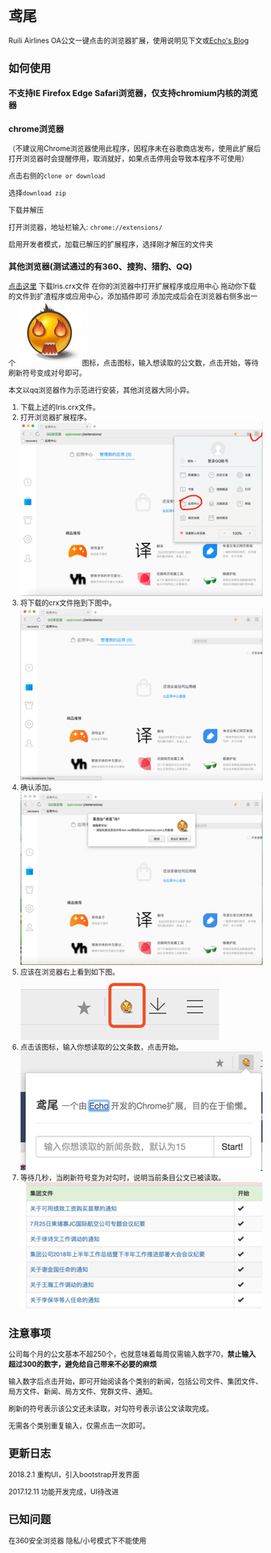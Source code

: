 # 鸢尾
Ruili Airlines OA公文一键点击的浏览器扩展，使用说明见下文或[Echo's Blog](https://www.flyce.cn/Iris.html)

## 如何使用
### 不支持IE Firefox Edge Safari浏览器，仅支持chromium内核的浏览器
### chrome浏览器 

（不建议用Chrome浏览器使用此程序，因程序未在谷歌商店发布，使用此扩展后打开浏览器时会提醒停用，取消就好，如果点击停用会导致本程序不可使用）

点击右侧的`clone or download`

选择`download zip`

下载并解压

打开浏览器，地址栏输入: `chrome://extensions/`

启用开发者模式，加载已解压的扩展程序，选择刚才解压的文件夹
### 其他浏览器(测试通过的有360、搜狗、猎豹、QQ)
[点击这里](https://github.com/flyce/Iris/raw/master/Iris.crx) 下载Iris.crx文件
在你的浏览器中打开扩展程序或应用中心
拖动你下载的文件到扩渣程序或应用中心，添加插件即可
添加完成后会在浏览器右侧多出一个
![Iris](https://github.com/flyce/Iris/blob/master/Iris.png)图标，点击图标，输入想读取的公文数，点击开始，等待刷新符号变成对号即可。

本文以qq浏览器作为示范进行安装，其他浏览器大同小异。

1. 下载上述的Iris.crx文件。
2. 打开浏览器扩展程序。
![Iris](https://github.com/flyce/Iris/blob/master/WechatIMG57.jpeg)
3. 将下载的crx文件拖到下图中。
![Iris](https://github.com/flyce/Iris/blob/master/2.png)
4. 确认添加。
![Iris](https://github.com/flyce/Iris/blob/master/3.png)
5. 应该在浏览器右上看到如下图。
![Iris](https://github.com/flyce/Iris/blob/master/4.png)
6. 点击该图标，输入你想读取的公文条数，点击开始。
![Iris](https://github.com/flyce/Iris/blob/master/5.png)
7. 等待几秒，当刷新符号变为对勾时，说明当前条目公文已被读取。
![Iris](https://github.com/flyce/Iris/blob/master/6.png)


## 注意事项
公司每个月的公文基本不超250个，也就意味着每周仅需输入数字70，**禁止输入超过300的数字，避免给自己带来不必要的麻烦**

输入数字后点击开始，即可开始阅读各个类别的新闻，包括公司文件、集团文件、局方文件、新闻、局方文件、党群文件、通知。

刷新的符号表示该公文还未读取，对勾符号表示该公文读取完成。

无需各个类别重复输入，仅需点击一次即可。

## 更新日志
2018.2.1
重构UI，引入bootstrap开发界面

2017.12.11
功能开发完成，UI待改进

## 已知问题
在360安全浏览器 隐私/小号模式下不能使用
